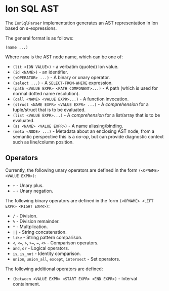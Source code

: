 # Ion SQL AST
The `IonSqlParser` implementation generates an AST representation in Ion based on
s-expressions.

The general format is as follows:

```
(name ...)
```

Where `name` is the AST node name, which can be one of:

* `(lit <ION VALUE>)` - a verbatim (quoted) Ion value.
* `(id <NAME>)` - an identifier.
* `(<OPERATOR> ...)` - A binary or unary operator.
* `(select ...)` - A `SELECT-FROM-WHERE` expression.
* `(path <VALUE EXPR> <PATH COMPONENT>...)` - A path (which is used for normal dotted name resolution).
* `(call <NAME> <VALUE EXPR>...)` - A function invocation.
* `(struct <NAME EXPR> <VALUE EXPR> ...)` - A *comprehension* for a tuple/struct that
  is to be evaluated.
* `(list <VALUE EXPR>...)` - A *comprehension* for a list/array that is to be evaluated.
* `(as <NAME> <VALUE EXPR>)` - A name aliasing/binding.
* `(meta <NODE> ...)` - Metadata about an enclosing AST node, from a semantic perspective
  this is a *no-op*, but can provide diagnostic context such as line/column position.

## Operators
Currently, the following unary operators are defined in the form `(<OPNAME> <VALUE EXPR>)`:

* `+` - Unary plus.
* `-` - Unary negation.

The following binary operators are defined in the form `(<OPNAME> <LEFT EXPR> <RIGHT EXPR>)`:

* `/` - Division.
* `%` - Division remainder.
* `*` - Multplication.
* `||` - String concatenation.
* `like` - String pattern comparison.
* `<`, `<=`, `>`, `>=`, `=`, `<>` - Comparison operators.
* `and`, `or` - Logical operators.
* `is`, `is_not` - Identity comparison.
* `union`, `union_all`, `except`, `intersect` - Set operators.

The following additional operators are defined:

* `(between <VALUE EXPR> <START EXPR> <END EXPR>)` - Interval containment.
